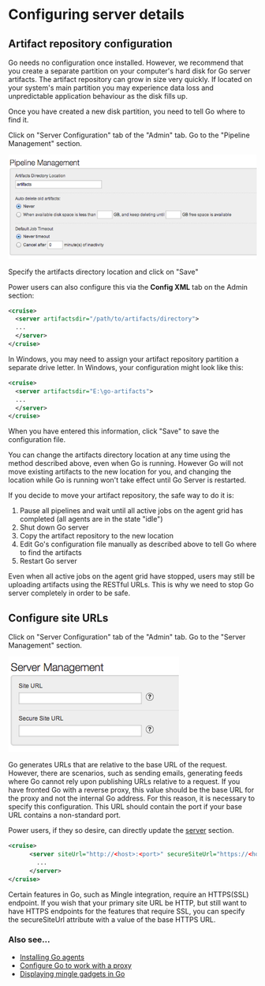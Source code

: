 # Configuring server details

## Artifact repository configuration

Go needs no configuration once installed. However, we recommend that you create a separate partition on your computer's hard disk for Go server artifacts. The artifact repository can grow in size very quickly. If located on your system's main partition you may experience data loss and unpredictable application behaviour as the disk fills up.

Once you have created a new disk partition, you need to tell Go where to find it.

Click on "Server Configuration" tab of the "Admin" tab. Go to the "Pipeline Management" section.

![Specify artifact location](../resources/images/artifact_location.png)

Specify the artifacts directory location and click on "Save"

Power users can also configure this via the **Config XML** tab on the
Admin section:

```xml
<cruise>
  <server artifactsdir="/path/to/artifacts/directory">
  ...
  </server>
</cruise>
```

In Windows, you may need to assign your artifact repository partition a separate drive letter. In Windows, your configuration might look like this:

```xml
<cruise>
  <server artifactsdir="E:\go-artifacts">
  ...
  </server>
</cruise>
```

When you have entered this information, click "Save" to save the configuration file.

You can change the artifacts directory location at any time using the method described above, even when Go is running. However Go will not move existing artifacts to the new location for you, and changing the location while Go is running won't take effect until Go Server is restarted.

If you decide to move your artifact repository, the safe way to do it is:

1.  Pause all pipelines and wait until all active jobs on the agent grid has completed (all agents are in the state "idle")
2.  Shut down Go server
3.  Copy the artifact repository to the new location
4.  Edit Go's configuration file manually as described above to tell Go where to find the artifacts
5.  Restart Go server

Even when all active jobs on the agent grid have stopped, users may still be uploading artifacts using the RESTful URLs. This is why we need to stop Go server completely in order to be safe.

## Configure site URLs

Click on "Server Configuration" tab of the "Admin" tab. Go to the "Server Management" section.

![Specify site url](../resources/images/site_url.png)

Go generates URLs that are relative to the base URL of the request. However, there are scenarios, such as sending emails, generating feeds where Go cannot rely upon publishing URLs relative to a request. If you have fronted Go with a reverse proxy, this value should be the base URL for the proxy and not the internal Go address. For this reason, it is necessary to specify this configuration. This URL should contain the port if your base URL contains a non-standard port.

Power users, if they so desire, can directly update the [server](../configuration/configuration_reference.md#server) section.

```xml
<cruise>
      <server siteUrl="http://<host>:<port>" secureSiteUrl="https://<host>:<securePort>">
        ...
      </server>
</cruise>
```

Certain features in Go, such as Mingle integration, require an HTTPS(SSL) endpoint. If you wish that your primary site URL be HTTP, but still want to have HTTPS endpoints for the features that require SSL, you can specify the secureSiteUrl attribute with a value of the base HTTPS URL.

### Also see...

-   [Installing Go agents](../installation/installing_go_agent.md)
-   [Configure Go to work with a proxy](../installation/configure_proxy.md)
-   [Displaying mingle gadgets in Go](../integration/mingle_in_go.md)
